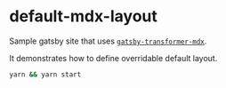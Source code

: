 # default-mdx-layout

Sample gatsby site that uses [`gatsby-transformer-mdx`][gatsby-transformer-mdx].

It demonstrates how to define overridable default layout.

```bash
yarn && yarn start
```

[gatsby-transformer-mdx]: https://www.npmjs.com/package/gatsby-transformer-mdx
